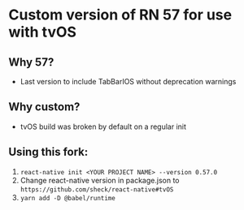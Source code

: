 # Custom version of RN 57 for use with tvOS

## Why 57?
- Last version to include TabBarIOS without deprecation warnings

## Why custom?
- tvOS build was broken by default on a regular init

## Using this fork:
1. `react-native init <YOUR PROJECT NAME> --version 0.57.0`
2. Change react-native version in package.json to `https://github.com/sheck/react-native#tvOS`
3. `yarn add -D @babel/runtime`
